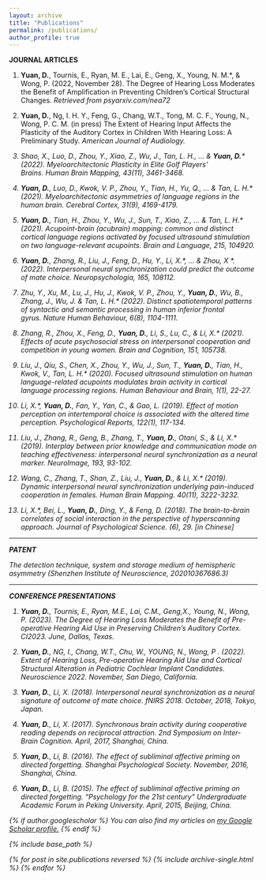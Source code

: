 ```yaml
---
layout: archive
title: "Publications"
permalink: /publications/
author_profile: true
---
```

**JOURNAL ARTICLES**

1.  **Yuan, D.**, Tournis, E., Ryan, M. E., Lai, E., Geng, X., Young, N. M.*, & Wong, P. (2022, November 28). The Degree of Hearing Loss Moderates the Benefit of Amplification in Preventing Children’s Cortical Structural Changes. <i>Retrieved from psyarxiv.com/nea72</i>

2. **Yuan, D.**, Ng, I. H. Y., Feng, G., Chang, W.T., Tong, M. C. F., Young, N., Wong, P. C. M. (in press) The Extent of Hearing Input Affects the Plasticity of the Auditory Cortex in Children With Hearing Loss: A Preliminary Study. <i>American Journal of Audiology<i>.

3. Shao, X., Luo, D., Zhou, Y., Xiao, Z., Wu, J., Tan, L. H., ... & **Yuan, D.*** (2022). Myeloarchitectonic Plasticity in Elite Golf Players' Brains. <i>Human Brain Mapping</i>, 43(11), 3461-3468.

4. **Yuan, D.**, Luo, D., Kwok, V. P., Zhou, Y., Tian, H., Yu, Q., ... & Tan, L. H.* (2021). Myeloarchitectonic asymmetries of language regions in the human brain. <i>Cerebral Cortex</i>, 31(9), 4169-4179.

5. **Yuan, D.**, Tian, H., Zhou, Y., Wu, J., Sun, T., Xiao, Z., ... & Tan, L. H.* (2021). Acupoint-brain (acubrain) mapping: common and distinct cortical language regions activated by focused ultrasound stimulation on two language-relevant acupoints. <i>Brain and Language</i>, 215, 104920.

6. **Yuan, D.**, Zhang, R., Liu, J., Feng, D., Hu, Y., Li, X.*, ... & Zhou, X *. (2022). Interpersonal neural synchronization could predict the outcome of mate choice. <i>Neuropsychologia</i>, 165, 108112.

7. Zhu, Y., Xu, M., Lu, J., Hu, J., Kwok, V. P., Zhou, Y., **Yuan, D.**, Wu, B., Zhang, J., Wu, J. & Tan, L. H.* (2022). Distinct spatiotemporal patterns of syntactic and semantic processing in human inferior frontal gyrus. <i>Nature Human Behaviour</i>, 6(8), 1104-1111.

8. Zhang, R., Zhou, X., Feng, D., **Yuan, D.**, Li, S., Lu, C., & Li, X.* (2021). Effects of acute psychosocial stress on interpersonal cooperation and competition in young women. <i>Brain and Cognition</i>, 151, 105738.

9. Liu, J., Qiu, S., Chen, X., Zhou, Y., Wu, J., Sun, T., **Yuan, D.**, Tian, H., Kwok, V., Tan, L. H.* (2020). Focused ultrasound stimulation on human language-related acupoints modulates brain activity in cortical language processing regions. <i>Human Behaviour and Brain</i>, 1(1), 22-27.

10. Li, X.*, **Yuan, D.**, Fan, Y., Yan, C., & Gao, L. (2019). Effect of motion perception on intertemporal choice is associated with the altered time perception. <i>Psychological Reports</i>, 122(1), 117-134.

11. Liu, J., Zhang, R., Geng, B., Zhang, T., **Yuan, D.**, Otani, S., & Li, X.* (2019). Interplay between prior knowledge and communication mode on teaching effectiveness: interpersonal neural synchronization as a neural marker. <i>NeuroImage</i>, 193, 93-102.

12. Wang, C., Zhang, T., Shan, Z., Liu, J., **Yuan, D.**, & Li, X.* (2019). Dynamic interpersonal neural synchronization underlying pain-induced cooperation in females. <i>Human Brain Mapping</i>. 40(11), 3222-3232. 

13. Li, X.*, Bei, L., **Yuan, D.**, Ding, Y., & Feng, D. (2018). The brain-to-brain correlates of social interaction in the perspective of hyperscanning approach. <i>Journal of Psychological Science</i>. (6), 29. [in Chinese]

---
**PATENT**

The detection technique, system and storage medium of hemispheric asymmetry (Shenzhen Institute of Neuroscience, 202010367686.3)

--- 
**CONFERENCE PRESENTATIONS**

1. **Yuan, D.**, Tournis, E., Ryan, M.E., Lai, C.M., Geng,X., Young, N., Wong, P. (2023). The Degree of Hearing Loss Moderates the Benefit of Pre-operative Hearing Aid Use in Preserving Children’s Auditory Cortex. CI2023. June, Dallas, Texas.

2. **Yuan, D.**, NG, I., Chang, W.T., Chu, W., YOUNG, N., Wong, P . (2022). Extent of Hearing Loss, Pre-operative Hearing Aid Use and Cortical Structural Alteration in Pediatric Cochlear Implant Candidates. Neuroscience 2022. November, San Diego, California.

3. **Yuan, D.**, Li, X. (2018). Interpersonal neural synchronization as a neural signature of outcome of mate choice. fNIRS 2018. October, 2018, Tokyo, Japan.

4. **Yuan, D.**, Li, X. (2017). Synchronous brain activity during cooperative reading depends on reciprocal attraction. 2nd Symposium on Inter-Brain Cognition. April, 2017, Shanghai, China. 

5. **Yuan, D.**, Li, B. (2016). The effect of subliminal affective priming on directed forgetting. Shanghai Psychological Society. November, 2016, Shanghai, China.

6. **Yuan, D.**, Li, B. (2015). The effect of subliminal affective priming on directed forgetting. “Psychology for the 21st century” Undergraduate Academic Forum in Peking University. April, 2015, Beijing, China.



{% if author.googlescholar %}
  You can also find my articles on <u><a href="{{author.googlescholar}}">my Google Scholar profile</a>.</u>
{% endif %}

{% include base_path %}

{% for post in site.publications reversed %}
  {% include archive-single.html %}
{% endfor %}
